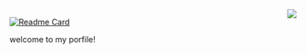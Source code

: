 <img align= "right" width= "auto" src= "https://github-readme-stats.vercel.app/api/top-langs/?username=zheshigewenti&layout=compact"/>

[![Readme Card](https://github-readme-stats.vercel.app/api/pin/?username=zheshigewenti&repo=github-readme-stats)](https://github.com/anuraghazra/github-readme-stats)




   welcome to my porfile!
